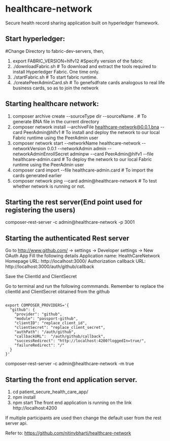 # healthcare-network

Secure health record sharing application built on hyperledger framework.
## Start hyperledger:
#Change Directory to fabric-dev-servers, then,
1. export FABRIC_VERSION=hlfv12 #Specify version of the fabric
2. ./downloadFabric.sh # To download and extract the tools required to install Hyperledger Fabric. One time only.
3. ./startFabric.sh  # To start fabric runtime.
4. ./createPeerAdminCard.sh # To genefsdfrate cards analogous to real life business cards, so as to join the network

## Starting healthcare network:
1. composer archive create --sourceType dir --sourceName . # To generate BNA file in the current directory 
2. composer network install --archiveFile healthcare-network@0.0.1.bna --card PeerAdmin@hlfv1  # To install and deploy the network to our local Fabric runtime using the PeerAdmin user
3. composer network start --networkName healthcare-network --networkVersion 0.0.1 --networkAdmin admin --networkAdminEnrollSecret adminpw --card PeerAdmin@hlfv1 --file healthcare-admin.card # To deploy the network to our local Fabric runtime using the PeerAdmin user
4. composer card import --file healthcare-admin.card   # To import the cards generated earlier
5. composer network ping --card admin@healthcare-network # To test whether network is running or not.

## Starting the rest server(End point used for registering the users)
composer-rest-server -c admin@healthcare-network -p 3001

## Starting the authenticated Rest server
Go to http://www.github.com/ -> settings -> Developer settings -> New OAuth App 
Fill the following details
Application name: HealthCareNetwork
Homepage URL: http://localhost:3000/
Authorization callback URL: http://localhost:3000/auth/github/callback

Save the ClientId and ClientSecret

Go to terminal  and run the following commmands. 
Remember to replace the clientId and ClientSecret obtained from the github
```

export COMPOSER_PROVIDERS='{
  "github": {
    "provider": "github",
    "module": "passport-github",
    "clientID": "replace_client_id",
    "clientSecret": "replace_client_secret",
    "authPath": "/auth/github",
    "callbackURL":  "/auth/github/callback",
    "successRedirect": "http://localhost:4200?loggedIn=true/",
    "failureRedirect": "/"
  }
}'
```

composer-rest-server -c admin@healthcare-network -m true


## Starting the front end application server. 
1. cd patient_secure_health_care_app/
2. npm install
3. npm start
The front end application is running on the link http://localhost:4200

If multiple participants are used then change the default user from the rest server api.

Refer to: https://github.com/nitinvbharti/healthcare-network
